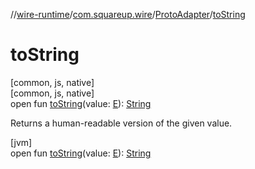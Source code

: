 //[wire-runtime](../../../index.md)/[com.squareup.wire](../index.md)/[ProtoAdapter](index.md)/[toString](to-string.md)

# toString

[common, js, native]\
[common, js, native]\
open fun [toString](to-string.md)(value: [E](index.md)): [String](https://kotlinlang.org/api/latest/jvm/stdlib/kotlin/-string/index.html)

Returns a human-readable version of the given value.

[jvm]\
open fun [toString](to-string.md)(value: [E](index.md)): [String](https://kotlinlang.org/api/latest/jvm/stdlib/kotlin/-string/index.html)
